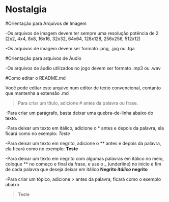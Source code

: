 Nostalgia
=====

#Orientação para Arquivos de Imagem

-Os arquivos de imagem devem ter sempre uma resolução potência de 2 (2x2, 4x4, 8x8, 16x16, 32x32, 64x64, 128x128, 256x256, 512x12)

-Os arquivos de imagem devem ser formato .png, .jpg ou .tga


#Orientação para arquivos de Áudio

-Os arquivos de áudio utilizados no jogo devem ser formato .mp3 ou .wav


#Como editar o README.md

Você pode editar este arquivo num editor de texto convencional, contanto que mantenha a extensão .md

>Para criar um título, adicione # antes da palavra ou frase.

-Para criar um parágrafo, basta deixar uma quebra-de-linha abaixo do texto.

-Para deixar um texto em itálico, adicione o * antes e depois da palavra, ela ficará como no exemplo: *Teste*

-Para deixar um texto em negrito, adicione o ** antes e depois da palavra, ela ficará como no exemplo:
**Teste**

-Para deixar um texto em negrito com algumas palavras em itálico no meio, coloque ** no começo e final da frase, e use o _ (underline) no início e fim de cada palavra que deseja deixar em itálico
**Negrito _itálico_ negrito**


-Para criar um tópico, adicione > antes da palavra, ficará como o exemplo abaixo
>Teste
